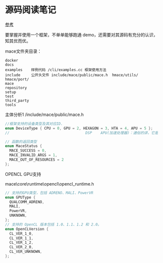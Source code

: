   # 源码阅读笔记
[参考](https://www.jianshu.com/p/7061fd67d419)

要掌握并使用一个框架，不单单能够跑通 demo，还需要对其源码有充分的认识，知其优而优。

mace文件夹目录：

    docker 
    docs 
    examples    样例代码 /cli/examples.cc 框架使用方法
    include     公开头文件 include/mace/public/mace.h  hmace/utils/  hmace/port/
    mace 
    repository 
    setup 
    test 
    third_party 
    tools 

主体分析1 /include/mace/public/mace.h 
```c
//框架支持的设备类型及其对应ID.
enum DeviceType { CPU = 0, GPU = 2, HEXAGON = 3, HTA = 4, APU = 5 };
//                                   DSP    APU(加速处理器)：通俗的讲，它是把CPU和GPU通过一定的技术，高度融合在一起，协同计算、彼此加速。

// 函数的返回类型
enum MaceStatus {
  MACE_SUCCESS = 0,
  MACE_INVALID_ARGS = 1,
  MACE_OUT_OF_RESOURCES = 2
};
```


OPENCL GPU支持

mace\core\runtime\opencl\opencl_runtime.h 
```c
// 支持的GPU类型，包括 ADRENO、MALI、PowerVR
enum GPUType {
  QUALCOMM_ADRENO,
  MALI,
  PowerVR,
  UNKNOWN,
};
// 支持的 OpenCL 版本包括 1.0、1.1、1.2 和 2.0。
enum OpenCLVersion {
  CL_VER_1_0,
  CL_VER_1_1,
  CL_VER_1_2,
  CL_VER_2_0,
  CL_VER_UNKNOWN,
};
```


